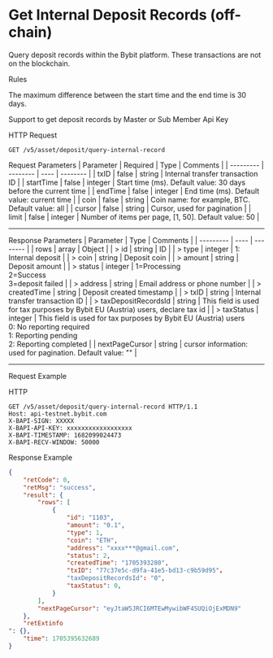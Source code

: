 # Get Internal Deposit Records (off-chain)
Query deposit records within the Bybit platform. These transactions are not on the blockchain.

Rules

The maximum difference between the start time and the end time is 30 days.

Support to get deposit records by Master or Sub Member Api Key

HTTP Request
```http
GET /v5/asset/deposit/query-internal-record
```

Request Parameters
| Parameter | Required | Type | Comments |
| --------- | -------- | ---- | -------- |
| txID | false | string | Internal transfer transaction ID |
| startTime | false | integer | Start time (ms). Default value: 30 days before the current time |
| endTime | false | integer | End time (ms). Default value: current time |
| coin | false | string | Coin name: for example, BTC. Default value: all |
| cursor | false | string | Cursor, used for pagination |
| limit | false | integer | Number of items per page, [1, 50]. Default value: 50 |

---


Response Parameters
| Parameter | Type | Comments |
| --------- | ---- | -------- |
| rows | array | Object |
| > id | string | ID |
| > type | integer | 1: Internal deposit |
| > coin | string | Deposit coin |
| > amount | string | Deposit amount |
| > status | integer | 1=Processing <br> 2=Success <br> 3=deposit failed |
| > address | string | Email address or phone number |
| > createdTime | string | Deposit created timestamp |
| > txID | string | Internal transfer transaction ID |
| > taxDepositRecordsId | string | This field is used for tax purposes by Bybit EU (Austria) users, declare tax id |
| > taxStatus | integer | This field is used for tax purposes by Bybit EU (Austria) users <br> 0: No reporting required <br> 1: Reporting pending <br> 2: Reporting completed |
| nextPageCursor | string | cursor information: used for pagination. Default value: "" |

---


Request Example

HTTP
 
  
```http
GET /v5/asset/deposit/query-internal-record HTTP/1.1
Host: api-testnet.bybit.com
X-BAPI-SIGN: XXXXX
X-BAPI-API-KEY: xxxxxxxxxxxxxxxxxx
X-BAPI-TIMESTAMP: 1682099024473
X-BAPI-RECV-WINDOW: 50000
```

Response Example
```json
{
    "retCode": 0,
    "retMsg": "success",
    "result": {
        "rows": [
            {
                "id": "1103",
                "amount": "0.1",
                "type": 1,
                "coin": "ETH",
                "address": "xxxx***@gmail.com",
                "status": 2,
                "createdTime": "1705393280",
                "txID": "77c37e5c-d9fa-41e5-bd13-c9b59d95"，
                "taxDepositRecordsId": "0",
                "taxStatus": 0,
            }
        ],
        "nextPageCursor": "eyJtaW5JRCI6MTEwMywibWF4SUQiOjExMDN9"
    },
    "retExtinfo
": {},
    "time": 1705395632689
}
```

